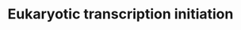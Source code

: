 ---
annotations:
- type: Pathway Ontology
  value: transcription pathway
authors:
- Nsalomonis
- MaintBot
- Khanspers
- Thomas
- Christine Chichester
- Eweitz
description: 'In eukaryotes, RNA polymerase, and therefore the initiation of transcription,
  requires the presence of a core promoter sequence in the DNA. RNA polymerase is
  able to bind to core promoters in the presence of various specific transcription
  factors. The most common type of core promoter in eukaryotes is a short DNA sequence
  known as a TATA box. The TATA box, as a core promoter, is the binding site for a
  transcription factor known as TATA binding protein (TBP), which is itself a subunit
  of another transcription factor, called Transcription Factor II D (TFIID). After
  TFIID binds to the TATA box via the TBP, five more transcription factors and RNA
  polymerase combine around the TATA box in a series of stages to form a preinitiation
  complex. One transcription factor, DNA helicase, has helicase activity and so is
  involved in the separating of opposing strands of double-stranded DNA to provide
  access to a single-stranded DNA template. However, only a low, or basal, rate of
  transcription is driven by the preinitiation complex alone. Other proteins known
  as activators and repressors, along with any associated coactivators or corepressors,
  are responsible for modulating transcription rate.  Source: [[wikipedia:Transcription_(genetics)|Wikipedia]]'
last-edited: 2021-05-16
organisms:
- Rattus norvegicus
redirect_from:
- /index.php/Pathway:WP491
- /instance/WP491
schema-jsonld:
- '@context': https://schema.org/
  '@id': https://wikipathways.github.io/pathways/WP491.html
  '@type': Dataset
  creator:
    '@type': Organization
    name: WikiPathways
  description: 'In eukaryotes, RNA polymerase, and therefore the initiation of transcription,
    requires the presence of a core promoter sequence in the DNA. RNA polymerase is
    able to bind to core promoters in the presence of various specific transcription
    factors. The most common type of core promoter in eukaryotes is a short DNA sequence
    known as a TATA box. The TATA box, as a core promoter, is the binding site for
    a transcription factor known as TATA binding protein (TBP), which is itself a
    subunit of another transcription factor, called Transcription Factor II D (TFIID).
    After TFIID binds to the TATA box via the TBP, five more transcription factors
    and RNA polymerase combine around the TATA box in a series of stages to form a
    preinitiation complex. One transcription factor, DNA helicase, has helicase activity
    and so is involved in the separating of opposing strands of double-stranded DNA
    to provide access to a single-stranded DNA template. However, only a low, or basal,
    rate of transcription is driven by the preinitiation complex alone. Other proteins
    known as activators and repressors, along with any associated coactivators or
    corepressors, are responsible for modulating transcription rate.  Source: [[wikipedia:Transcription_(genetics)|Wikipedia]]'
  keywords:
  - Polr2j
  - Polr2b
  - Ercc3
  - ERCC2
  - Taf6
  - Taf5
  - Taf9
  - Polr2g
  - Polr3k
  - Polr1b
  - Mnat1
  - Gtf2e2
  - Polr3b
  - Polr3d
  - POLR2K
  - Polr3h
  - Gtf2a2
  - Polr2f
  - Polr1e
  - Gtf2f2
  - Gtf2h2
  - Ccnh
  - Gtf2e1
  - Polr2e
  - Polr2c
  - Gtf2b
  - Polr2i
  - POLR2H
  - Gtf2h3
  - Gtf2h4
  - Taf7
  - Ilk
  - POLR1D
  - Taf13
  - Gtf2h1
  - Cdk7
  - TAF12
  - Polr2a
  - Polr3e
  - Polr1a
  - Tbp
  license: CC0
  name: Eukaryotic transcription initiation
seo: CreativeWork
title: Eukaryotic transcription initiation
wpid: WP491
---
